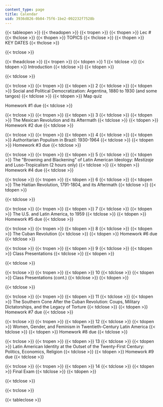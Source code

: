 ```yaml
---
content_type: page
title: Calendar
uid: 3936d826-0b04-75f6-1be2-092232f7528b
---
```


{{< tableopen >}}
{{< theadopen >}}
{{< tropen >}}
{{< thopen >}}
Lec #
{{< thclose >}}
{{< thopen >}}
TOPICS
{{< thclose >}}
{{< thopen >}}
KEY DATES
{{< thclose >}}

{{< trclose >}}

{{< theadclose >}}
{{< tropen >}}
{{< tdopen >}}
1
{{< tdclose >}}
{{< tdopen >}}
Introduction
{{< tdclose >}}
{{< tdopen >}}

{{< tdclose >}}

{{< trclose >}}
{{< tropen >}}
{{< tdopen >}}
2
{{< tdclose >}}
{{< tdopen >}}
Social and Political Democratization: Argentina, 1880 to 1930 (and some tangos)
{{< tdclose >}}
{{< tdopen >}}
Map quiz  
  
Homework #1 due
{{< tdclose >}}

{{< trclose >}}
{{< tropen >}}
{{< tdopen >}}
3
{{< tdclose >}}
{{< tdopen >}}
The Mexican Revolution and its Aftermath
{{< tdclose >}}
{{< tdopen >}}
Homework #2 due
{{< tdclose >}}

{{< trclose >}}
{{< tropen >}}
{{< tdopen >}}
4
{{< tdclose >}}
{{< tdopen >}}
Authoritarian Populism in Brazil: 1930-1964
{{< tdclose >}}
{{< tdopen >}}
Homework #3 due
{{< tdclose >}}

{{< trclose >}}
{{< tropen >}}
{{< tdopen >}}
5
{{< tdclose >}}
{{< tdopen >}}
The "Browning and Blackening" of Latin American Ideology: _Mestizaje_ and Luso-Tropicalism (2 hours only)
{{< tdclose >}}
{{< tdopen >}}
Homework #4 due
{{< tdclose >}}

{{< trclose >}}
{{< tropen >}}
{{< tdopen >}}
6
{{< tdclose >}}
{{< tdopen >}}
The Haitian Revolution, 1791-1804, and its Aftermath
{{< tdclose >}}
{{< tdopen >}}

{{< tdclose >}}

{{< trclose >}}
{{< tropen >}}
{{< tdopen >}}
7
{{< tdclose >}}
{{< tdopen >}}
The U.S. and Latin America, to 1959
{{< tdclose >}}
{{< tdopen >}}
Homework #5 due
{{< tdclose >}}

{{< trclose >}}
{{< tropen >}}
{{< tdopen >}}
8
{{< tdclose >}}
{{< tdopen >}}
The Cuban Revolution
{{< tdclose >}}
{{< tdopen >}}
Homework #6 due
{{< tdclose >}}

{{< trclose >}}
{{< tropen >}}
{{< tdopen >}}
9
{{< tdclose >}}
{{< tdopen >}}
Class Presentations
{{< tdclose >}}
{{< tdopen >}}

{{< tdclose >}}

{{< trclose >}}
{{< tropen >}}
{{< tdopen >}}
10
{{< tdclose >}}
{{< tdopen >}}
Class Presentations (cont.)
{{< tdclose >}}
{{< tdopen >}}

{{< tdclose >}}

{{< trclose >}}
{{< tropen >}}
{{< tdopen >}}
11
{{< tdclose >}}
{{< tdopen >}}
The Southern Cone After the Cuban Revolution: Coups, Military Dictatorships, and the Legacy of Torture
{{< tdclose >}}
{{< tdopen >}}
Homework #7 due
{{< tdclose >}}

{{< trclose >}}
{{< tropen >}}
{{< tdopen >}}
12
{{< tdclose >}}
{{< tdopen >}}
Women, Gender, and Feminism in Twentieth-Century Latin America
{{< tdclose >}}
{{< tdopen >}}
Homework #8 due
{{< tdclose >}}

{{< trclose >}}
{{< tropen >}}
{{< tdopen >}}
13
{{< tdclose >}}
{{< tdopen >}}
Latin American Identity at the Outset of the Twenty-First Century: Politics, Economics, Religion
{{< tdclose >}}
{{< tdopen >}}
Homework #9 due
{{< tdclose >}}

{{< trclose >}}
{{< tropen >}}
{{< tdopen >}}
14
{{< tdclose >}}
{{< tdopen >}}
Final Exam
{{< tdclose >}}
{{< tdopen >}}

{{< tdclose >}}

{{< trclose >}}

{{< tableclose >}}